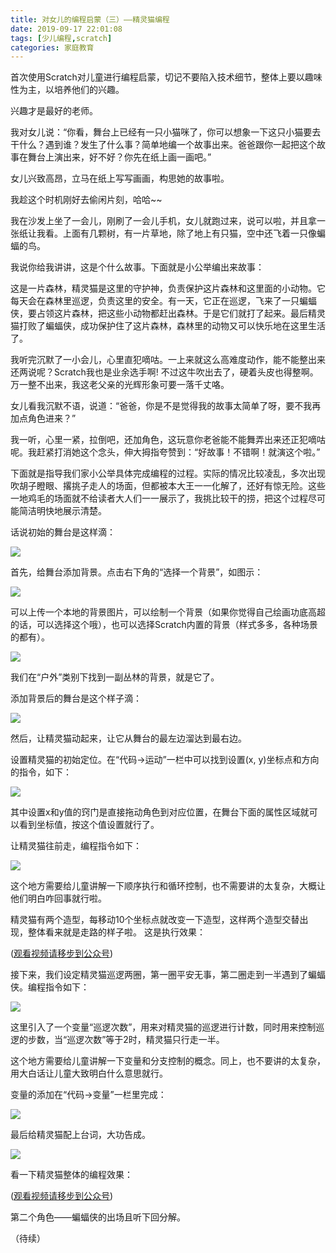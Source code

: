 ```yaml
---
title: 对女儿的编程启蒙（三）——精灵猫编程
date: 2019-09-17 22:01:08
tags: [少儿编程,scratch]
categories: 家庭教育
---
```

首次使用Scratch对儿童进行编程启蒙，切记不要陷入技术细节，整体上要以趣味性为主，以培养他们的兴趣。

兴趣才是最好的老师。

我对女儿说：“你看，舞台上已经有一只小猫咪了，你可以想象一下这只小猫要去干什么？遇到谁？发生了什么事？简单地编一个故事出来。爸爸跟你一起把这个故事在舞台上演出来，好不好？你先在纸上画一画吧。”

女儿兴致高昂，立马在纸上写写画画，构思她的故事啦。

我趁这个时机刚好去偷闲片刻，哈哈~~

我在沙发上坐了一会儿，刚刷了一会儿手机，女儿就跑过来，说可以啦，并且拿一张纸让我看。上面有几颗树，有一片草地，除了地上有只猫，空中还飞着一只像蝙蝠的鸟。

我说你给我讲讲，这是个什么故事。下面就是小公举编出来故事：

这是一片森林，精灵猫是这里的守护神，负责保护这片森林和这里面的小动物。它每天会在森林里巡逻，负责这里的安全。有一天，它正在巡逻，飞来了一只蝙蝠侠，要占领这片森林，把这些小动物都赶出森林。于是它们就打了起来。最后精灵猫打败了蝙蝠侠，成功保护住了这片森林，森林里的动物又可以快乐地在这里生活了。

我听完沉默了一小会儿，心里直犯嘀咕。一上来就这么高难度动作，能不能整出来还两说呢？Scratch我也是业余选手啊! 不过这牛吹出去了，硬着头皮也得整啊。万一整不出来，我这老父亲的光辉形象可要一落千丈咯。

女儿看我沉默不语，说道：“爸爸，你是不是觉得我的故事太简单了呀，要不我再加点角色进来？”

我一听，心里一紧，拉倒吧，还加角色，这玩意你老爸能不能舞弄出来还正犯嘀咕呢。我赶紧打消她这个念头，伸大拇指夸赞到：“好故事！不错啊！就演这个啦。”

下面就是指导我们家小公举具体完成编程的过程。实际的情况比较凌乱，多次出现吹胡子瞪眼、撂挑子走人的场面，但都被本大王一一化解了，还好有惊无险。这些一地鸡毛的场面就不给读者大人们一一展示了，我挑比较干的捞，把这个过程尽可能简洁明快地展示清楚。

话说初始的舞台是这样滴：

![](对女儿的编程启蒙（三）/初始舞台.png)

首先，给舞台添加背景。点击右下角的“选择一个背景”，如图示：

![](对女儿的编程启蒙（三）/选择一个背景.png)

可以上传一个本地的背景图片，可以绘制一个背景（如果你觉得自己绘画功底高超的话，可以选择这个哦），也可以选择Scratch内置的背景（样式多多，各种场景的都有）。

![](对女儿的编程启蒙（三）/内置背景.png)

我们在“户外”类别下找到一副丛林的背景，就是它了。

添加背景后的舞台是这个样子滴：

![](对女儿的编程启蒙（三）/丛林背景.png)

然后，让精灵猫动起来，让它从舞台的最左边溜达到最右边。

设置精灵猫的初始定位。在“代码->运动”一栏中可以找到设置(x, y)坐标点和方向的指令，如下：

![](对女儿的编程启蒙（三）/精灵猫初始定位.png)

其中设置x和y值的窍门是直接拖动角色到对应位置，在舞台下面的属性区域就可以看到坐标值，按这个值设置就行了。

让精灵猫往前走，编程指令如下：

![](对女儿的编程启蒙（三）/精灵猫往前走的指令.png)

这个地方需要给儿童讲解一下顺序执行和循环控制，也不需要讲的太复杂，大概让他们明白咋回事就行啦。

精灵猫有两个造型，每移动10个坐标点就改变一下造型，这样两个造型交替出现，整体看来就是走路的样子啦。
这是执行效果：

([观看视频请移步到公众号](https://mp.weixin.qq.com/s?__biz=MzIyMTM5NDU0NA==&mid=2247483777&idx=1&sn=6529fc634e95385cf237d7460b4d19b4&chksm=e83c229edf4bab880e57b21642073ebb5746f70de02ce85e70735f56cf24f6de67c011039ff0&token=282001194&lang=zh_CN#rd))

接下来，我们设定精灵猫巡逻两圈，第一圈平安无事，第二圈走到一半遇到了蝙蝠侠。编程指令如下：

![](对女儿的编程启蒙（三）/精灵猫巡逻两次的指令.png)

这里引入了一个变量“巡逻次数”，用来对精灵猫的巡逻进行计数，同时用来控制巡逻的步数，当“巡逻次数”等于2时，精灵猫只行走一半。

这个地方需要给儿童讲解一下变量和分支控制的概念。同上，也不要讲的太复杂，用大白话让儿童大致明白什么意思就行。

变量的添加在“代码->变量”一栏里完成：

![](对女儿的编程启蒙（三）/新增变量.png)

最后给精灵猫配上台词，大功告成。

![](对女儿的编程启蒙（三）/精灵猫最终的编程指令.png)

看一下精灵猫整体的编程效果：

([观看视频请移步到公众号](https://mp.weixin.qq.com/s?__biz=MzIyMTM5NDU0NA==&mid=2247483777&idx=1&sn=6529fc634e95385cf237d7460b4d19b4&chksm=e83c229edf4bab880e57b21642073ebb5746f70de02ce85e70735f56cf24f6de67c011039ff0&token=282001194&lang=zh_CN#rd))

第二个角色——蝙蝠侠的出场且听下回分解。

（待续）
